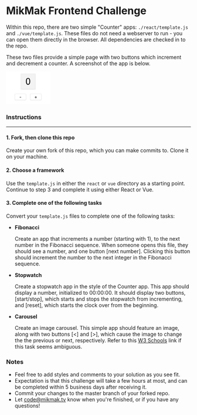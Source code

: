 # MikMak Frontend Challenge

Within this repo, there are two simple "Counter" apps: `./react/template.js` and `./vue/template.js`. These files do not need a webserver to run - you can open them directly in the browser. All dependencies are checked in to the repo.

These two files provide a simple page with two buttons which increment and decrement a counter. A screenshot of the app is below.

![alt text](./images/counter-sm.png)

### Instructions
---

#### 1. Fork, then clone this repo

Create your own fork of this repo, which you can make commits to. Clone it on your machine.

#### 2. Choose a framework

Use the `template.js` in either the `react` or `vue` directory as a starting point. Continue to step 3 and complete it using either React or Vue. 

#### 3. Complete one of the following tasks

Convert your `template.js` files to complete one of the following tasks:

* __Fibonacci__

   Create an app that increments a number (starting with 1), to the next number in the Fibonacci sequence. When someone opens this file, they should see a number, and one button  [next number]. Clicking this button should increment the number to the next integer in the Fibonacci sequence.  


* __Stopwatch__

   Create a stopwatch app in the style of the Counter app. This app should display a number, initialized to 00:00:00. It should display two buttons, [start/stop], which starts and stops the stopwatch from incrementing, and [reset], which starts the clock over from the beginning. 


* __Carousel__

   Create an image carousel. This simple app should feature an image, along with two buttons [<] and [>], which cause the image to change the the previous or next, respectively. Refer to this [W3 Schools](https://www.w3schools.com/howto/howto_js_slideshow.asp) link if this task seems ambiguous. 
  
   
### Notes

* Feel free to add styles and comments to your solution as you see fit. 
* Expectation is that this challenge will take a few hours at most, and can be completed within 5 business days after receiving it. 
* Commit your changes to the master branch of your forked repo.
* Let code@mikmak.tv know when you're finished, or if you have any questions!

